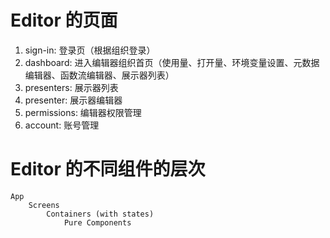 # Editor 的页面

1. sign-in: 登录页（根据组织登录）
1. dashboard: 进入编辑器组织首页（使用量、打开量、环境变量设置、元数据编辑器、函数流编辑器、展示器列表）
1. presenters: 展示器列表
1. presenter: 展示器编辑器
1. permissions: 编辑器权限管理
1. account: 账号管理

# Editor 的不同组件的层次

```
App
    Screens
        Containers (with states)
            Pure Components
```
